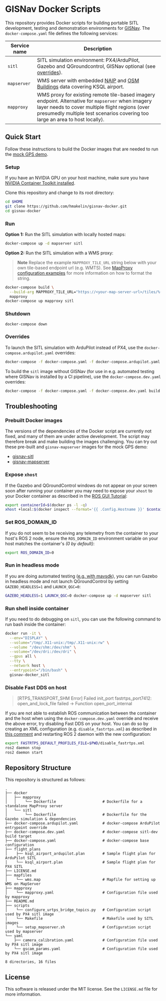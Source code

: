 # GISNav Docker Scripts

This repository provides Docker scripts for building portable SITL development, testing and demonstration 
environments for [GISNav][1]. The `docker-compose.yaml` file defines the following services:

| Service name                 | Description                                                                                                                                                                                                                         |
|------------------------------|-------------------------------------------------------------------------------------------------------------------------------------------------------------------------------------------------------------------------------------|
| <nobr>`sitl`</nobr>          | SITL simulation environment: PX4/ArduPilot, Gazebo and QGroundcontrol, GISNav optional (see [overrides](#overrides)).                                                                                                  |
| <nobr>`mapserver`</nobr>     | WMS server with embedded [NAIP][3] and [OSM Buildings][4] data covering KSQL airport.                                                                                                                                               |
| <nobr>`mapproxy`</nobr>      | WMS proxy for existing remote tile-based imagery endpoint. Alternative for `mapserver` when imagery layer needs to cover multiple flight regions (over presumedly multiple test scenarios covering too large an area to host locally). |

## Quick Start

Follow these instructions to build the Docker images that are needed to run the [mock GPS demo][2].

### Setup

If you have an NVIDIA GPU on your host machine, make sure you have [NVIDIA Container Toolkit installed][5].

Clone this repository and change to its root directory:

```bash
cd $HOME
git clone https://github.com/hmakelin/gisnav-docker.git
cd gisnav-docker
```

### Run

**Option 1:** Run the SITL simulation with locally hosted maps:

```bash
docker-compose up -d mapserver sitl
```

**Option 2:** Run the SITL simulation with a WMS proxy:

> **Note**
> Replace the example `MAPPROXY_TILE_URL` string below with your own tile-based endpoint url (e.g. WMTS). See
> [MapProxy configuration examples][6] for more information on how to format the string.

```bash
docker-compose build \
  --build-arg MAPPROXY_TILE_URL="https://<your-map-server-url>/tiles/%(z)s/%(y)s/%(x)s" \
  mapproxy
docker-compose up mapproxy sitl
```

### Shutdown

```bash
docker-compose down
```

### Overrides

To launch the SITL simulation with ArduPilot instead of PX4, use the `docker-compose.ardupilot.yaml` overrides:

```bash
docker-compose -f docker-compose.yaml -f docker-compose.ardupilot.yaml up -d sitl
```

To build the `sitl` image without GISNav (for use in e.g. automated testing where GISNav is installed by a CI pipeline), use the `docker-compose.dev.yaml` overrides:

```bash
docker-compose -f docker-compose.yaml -f docker-compose.dev.yaml build -d sitl
```

## Troubleshooting

### Prebuilt Docker images
The versions of the dependencies of the Docker script are currently not fixed, and many of them are under active 
development. The script may therefore break and make building the images challenging. You can try out these pre-built
 and `gisnav-mapserver` images for the mock GPS demo:
* [gisnav-sitl][7]
* [gisnav-mapserver][8]

### Expose `xhost`

If the Gazebo and QGroundControl windows do not appear on your screen soon after running your container you may need to 
expose your ``xhost`` to your Docker container as described in the [ROS GUI Tutorial][9]:

```bash
export containerId=$(docker ps -l -q)
xhost +local:$(docker inspect --format='{{ .Config.Hostname }}' $containerId)
```

### Set ROS_DOMAIN_ID

If you do not seem to be receiving any telemetry from the container to your host's ROS 2 node, ensure the
`ROS_DOMAIN_ID` environment variable on your host matches the container's *(0 by default)*:

```bash
export ROS_DOMAIN_ID=0
```

### Run in headless mode

If you are doing automated testing ([e.g. with mavsdk][10]), you can run Gazebo in headless mode and not launch 
QGroundControl by setting `GAZEBO_HEADLESS=1` and `LAUNCH_QGC=0`:

```bash
GAZEBO_HEADLESS=1 LAUNCH_QGC=0 docker-compose up -d mapserver sitl
```

### Run shell inside container

If you need to do debugging on `sitl`, you can use the following command to run bash inside the container:

```bash
docker run -it \
  --env="DISPLAY" \
  --volume="/tmp/.X11-unix:/tmp/.X11-unix:rw" \
  --volume "/dev/shm:/dev/shm" \
  --volume="/dev/dri:/dev/dri" \
  --gpus all \
  --tty \
  --network host \
  --entrypoint="/bin/bash" \
  gisnav-docker_sitl
```

### Disable Fast DDS on host

> [RTPS_TRANSPORT_SHM Error] Failed init_port fastrtps_port7412: open_and_lock_file failed -> Function 
> open_port_internal

If you are not able to establish ROS communication between the container and the host when using the 
`docker-compose.dev.yaml` override and receive the above error, try disabling Fast DDS on your host. 
You can do so by creating an XML configuration (e.g. `disable_fastrtps.xml`) as described in [this comment][11] and 
restarting ROS 2 daemon with the new configuration:

```bash
export FASTRTPS_DEFAULT_PROFILES_FILE=$PWD/disable_fastrtps.xml
ros2 daemon stop
ros2 daemon start
```

## Repository Structure

This repository is structured as follows:

```
.
├── docker
│   ├── mapproxy
│   │    └── Dockerfile                     # Dockerfile for a standalone MapProxy server
│   └── sitl
│        └── Dockerfile                     # Dockerfile for the Gazebo simulation & dependencies
├── docker-compose.ardupilot.yaml           # docker-compose ArduPilot entrypoint override
├── docker-compose.dev.yaml                 # docker-compose sitl-dev build target
├── docker-compose.yaml                     # docker-compose base configuration
├── flight_plans
│    ├── ksql_airport_ardupilot.plan        # Sample flight plan for ArduPilot SITL
│    └── ksql_airport.plan                  # Sample flight plan for PX4 SITL
├── LICENSE.md
├── mapfiles
│    └── wms.map                            # Mapfile for setting up WMS on MapServer
├── mapproxy
│    └── mapproxy.yaml                      # Configuration file used by mapproxy
├── README.md
├── scripts
│    └── configure_urtps_bridge_topics.py   # Configuration script used by PX4 sitl image
│    └── Makefile                           # Makefile used by SITL images
│    └── setup_mapserver.sh                 # Configuration script used by mapserver
└── yaml
    ├── camera_calibration.yaml             # Configuration file used by PX4 sitl image
    └── gscam_params.yaml                   # Configuration file used by PX4 sitl image

8 directories, 16 files
```

## License

This software is released under the MIT license. See the `LICENSE.md` file for more information.

[1]: https://github.com/hmakelin/gisnav
[2]: https://github.com/hmakelin/gisnav/blob/master/README.md#mock-gps-example
[3]: https://en.wikipedia.org/wiki/National_Agriculture_Imagery_Program
[4]: https://osmbuildings.org/
[5]: https://docs.nvidia.com/datacenter/cloud-native/container-toolkit/install-guide.html
[6]: https://mapproxy.org/docs/latest/configuration_examples.html
[7]: https://hub.docker.com/r/hmakelin/gisnav-sitl
[8]: https://hub.docker.com/r/hmakelin/gisnav-mapserver
[9]: http://wiki.ros.org/docker/Tutorials/GUI
[10]: https://github.com/hmakelin/gisnav/blob/master/test/sitl/sitl_test_mock_gps_node.py
[11]: https://github.com/eProsima/Fast-DDS/issues/1698#issuecomment-778039676
